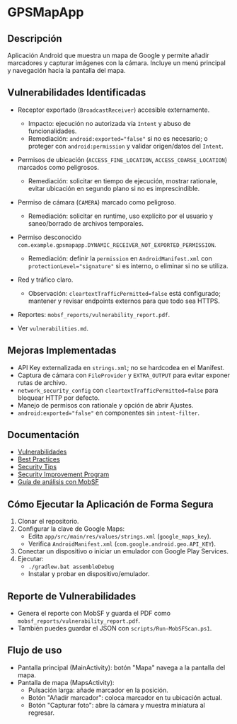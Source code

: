 # GPSMapApp

## Descripción
Aplicación Android que muestra un mapa de Google y permite añadir marcadores y capturar imágenes con la cámara. Incluye un menú principal y navegación hacia la pantalla del mapa.

## Vulnerabilidades Identificadas
- Receptor exportado (`BroadcastReceiver`) accesible externamente.
  - Impacto: ejecución no autorizada vía `Intent` y abuso de funcionalidades.
  - Remediación: `android:exported="false"` si no es necesario; o proteger con `android:permission` y validar origen/datos del `Intent`.
- Permisos de ubicación (`ACCESS_FINE_LOCATION`, `ACCESS_COARSE_LOCATION`) marcados como peligrosos.
  - Remediación: solicitar en tiempo de ejecución, mostrar rationale, evitar ubicación en segundo plano si no es imprescindible.
- Permiso de cámara (`CAMERA`) marcado como peligroso.
  - Remediación: solicitar en runtime, uso explícito por el usuario y saneo/borrado de archivos temporales.
- Permiso desconocido `com.example.gpsmapapp.DYNAMIC_RECEIVER_NOT_EXPORTED_PERMISSION`.
  - Remediación: definir la `permission` en `AndroidManifest.xml` con `protectionLevel="signature"` si es interno, o eliminar si no se utiliza.
- Red y tráfico claro.
  - Observación: `cleartextTrafficPermitted=false` está configurado; mantener y revisar endpoints externos para que todo sea HTTPS.

- Reportes: `mobsf_reports/vulnerability_report.pdf`.
- Ver `vulnerabilities.md`.

## Mejoras Implementadas
- API Key externalizada en `strings.xml`; no se hardcodea en el Manifest.
- Captura de cámara con `FileProvider` y `EXTRA_OUTPUT` para evitar exponer rutas de archivo.
- `network_security_config` con `cleartextTrafficPermitted=false` para bloquear HTTP por defecto.
- Manejo de permisos con rationale y opción de abrir Ajustes.
- `android:exported="false"` en componentes sin `intent-filter`.

## Documentación
- [Vulnerabilidades](vulnerabilities.md)
- [Best Practices](best_practices.md)
- [Security Tips](security_tips.md)
- [Security Improvement Program](security_improvement_program.md)
- [Guía de análisis con MobSF](SECURITY_TESTING.md)

## Cómo Ejecutar la Aplicación de Forma Segura
1. Clonar el repositorio.
2. Configurar la clave de Google Maps:
   - Edita `app/src/main/res/values/strings.xml` (`google_maps_key`).
   - Verifica `AndroidManifest.xml` (`com.google.android.geo.API_KEY`).
3. Conectar un dispositivo o iniciar un emulador con Google Play Services.
4. Ejecutar:
   - `./gradlew.bat assembleDebug`
   - Instalar y probar en dispositivo/emulador.

## Reporte de Vulnerabilidades
- Genera el reporte con MobSF y guarda el PDF como `mobsf_reports/vulnerability_report.pdf`.
- También puedes guardar el JSON con `scripts/Run-MobSFScan.ps1`.

## Flujo de uso
- Pantalla principal (MainActivity): botón "Mapa" navega a la pantalla del mapa.
- Pantalla de mapa (MapsActivity):
  - Pulsación larga: añade marcador en la posición.
  - Botón "Añadir marcador": coloca marcador en tu ubicación actual.
  - Botón "Capturar foto": abre la cámara y muestra miniatura al regresar.
